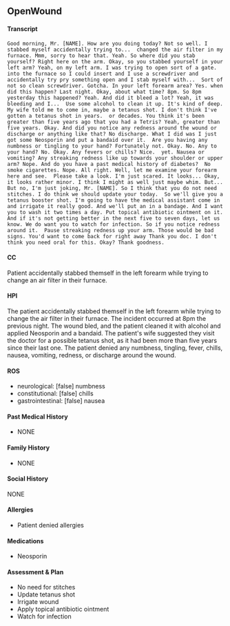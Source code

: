 OpenWound
---
#### Transcript
```
Good morning, Mr. [NAME]. How are you doing today? Not so well. I stabbed myself accidentally trying to...  changed the air filter in my furnace. Mmm, sorry to hear that. Yeah. So where did you stab yourself? Right here on the arm. Okay, so you stabbed yourself in your left arm? Yeah, on my left arm. I was trying to open sort of a gate.  into the furnace so I could insert and I use a screwdriver and accidentally try pry something open and I stab myself with...  Sort of not so clean screwdriver. Gotcha. In your left forearm area? Yes. when did this happen? Last night. Okay, about what time? 8pm. So 8pm yesterday this happened? Yeah. And did it bleed a lot? Yeah, it was bleeding and I...  Use some alcohol to clean it up. It's kind of deep. My wife told me to come in, maybe a tetanus shot. I don't think I've gotten a tetanus shot in years.  or decades. You think it's been greater than five years ago that you had a Tetris? Yeah, greater than five years. Okay. And did you notice any redness around the wound or discharge or anything like that? No discharge. What I did was I just got some Neosporin and put a bandaid over it.  Are you having any numbness or tingling to your hand? Fortunately not. Okay. No. Any to your hand? No. Okay. Any fevers or chills? Nice.  yet. Nausea or vomiting? Any streaking redness like up towards your shoulder or upper arm? Nope. And do you have a past medical history of diabetes?  No smoke cigarettes. Nope. All right. Well, let me examine your forearm here and see.  Please take a look. I'm just scared. It looks... Okay, it looks rather minor. I think I might as well just maybe whim. But...  But no, I'm just joking, Mr. [NAME]. So I think that you do not need stitches. I do think we should update your today.  So we'll give you a tetanus booster shot. I'm going to have the medical assistant come in and irrigate it really good. And we'll put an in a bandage. And I want you to wash it two times a day. Put topical antibiotic ointment on it. And if it's not getting better in the next five to seven days, let us know. We do want you to watch for infection. So if you notice redness around it.  Pause streaking redness up your arm. Those would be bad signs. You'd want to come back for right away Thank you doc. I don't think you need oral for this. Okay? Thank goodness.
```

#### CC 
Patient accidentally stabbed themself in the left forearm while trying to change an air filter in their furnace. 

#### HPI 
The patient accidentally stabbed themself in the left forearm while trying to change the air filter in their furnace. The incident occurred at 8pm the previous night. The wound bled, and the patient cleaned it with alcohol and applied Neosporin and a bandaid. The patient's wife suggested they visit the doctor for a possible tetanus shot, as it had been more than five years since their last one. The patient denied any numbness, tingling, fever, chills, nausea, vomiting, redness, or discharge around the wound.

#### ROS 
- neurological: [false] numbness 
- constitutional: [false] chills 
- gastrointestinal: [false] nausea 

#### Past Medical History 
- NONE

#### Family History 
- NONE

#### Social History 
NONE

#### Allergies 
- Patient denied allergies

#### Medications 
- Neosporin

#### Assessment & Plan 
- No need for stitches
- Update tetanus shot
- Irrigate wound
- Apply topical antibiotic ointment
- Watch for infection

